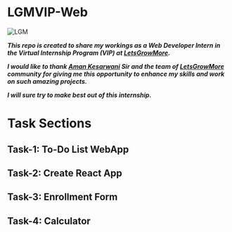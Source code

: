 # LGMVIP-Web

![LGM](https://user-images.githubusercontent.com/104092313/218981634-51be5bb7-5d19-4c1c-85d9-7575eb5ae600.jpeg)

***This repo is created to share my workings as a Web Developer Intern in the Virtual Internship Program (VIP) at [LetsGrowMore](letsgrowmore.io).***

***I would like to thank [Aman Kesarwani](AmanKesarwani.io) Sir and the team of [LetsGrowMore](letsgrowmore.io) community for giving me this opportunity to enhance my skills and work on such amazing projects.***

***I will sure try to make best out of this internship.***


# Task Sections

## Task-1: To-Do List WebApp


## Task-2: Create React App


## Task-3: Enrollment Form


## Task-4: Calculator

